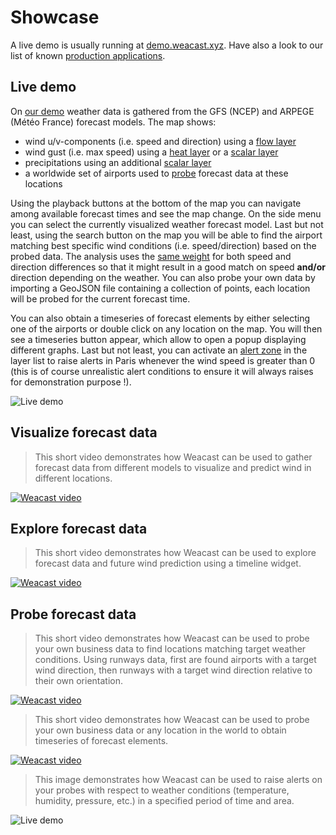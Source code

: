 # Showcase

A live demo is usually running at [demo.weacast.xyz](http://demo.weacast.xyz). Have also a look to our list of known [production applications](https://weacast.gitbooks.io/weacast-docs/content/ecosystem/#production-applications).

## Live demo

On [our demo](http://demo.weacast.xyz) weather data is gathered from the GFS (NCEP) and ARPEGE (Météo France) forecast models. The map shows:
* wind u/v-components (i.e. speed and direction) using a [flow layer](https://weacast.gitbooks.io/weacast-docs/content/api/LAYERS.html#flowlayer-source)
* wind gust (i.e. max speed) using a [heat layer](https://weacast.gitbooks.io/weacast-docs/content/api/LAYERS.html#heatlayer-source) or a [scalar layer](https://weacast.gitbooks.io/weacast-docs/content/api/LAYERS.html#scalarlayer-source)
* precipitations using an additional [scalar layer](https://weacast.gitbooks.io/weacast-docs/content/api/LAYERS.html#scalarlayer-source)
* a worldwide set of airports used to [probe](https://weacast.gitbooks.io/weacast-docs/content/architecture/DOMAINMODEL.html#probe) forecast data at these locations

Using the playback buttons at the bottom of the map you can navigate among available forecast times and see the map change. On the side menu you can select the currently visualized weather forecast model. Last but not least, using the search button on the map you will be able to find the airport matching best specific wind conditions (i.e. speed/direction) based on the probed data. The analysis uses the [same weight](https://github.com/weacast/weacast/blob/master/src/components/WindSeeker.vue#L125) for both speed and direction differences so that it might result in a good match on speed **and/or** direction depending on the weather. You can also probe your own data by importing a GeoJSON file containing a collection of points, each location will be probed for the current forecast time.

You can also obtain a timeseries of forecast elements by either selecting one of the airports or double click on any location on the map. You will then see a timeseries button appear, which allow to open a popup displaying different graphs. Last but not least, you can activate an [alert zone](https://weacast.gitbooks.io/weacast-docs/content/architecture/DOMAINMODEL.html#alert) in the layer list to raise alerts in Paris whenever the wind speed is greater than 0 (this is of course unrealistic alert conditions to ensure it will always raises for demonstration purpose !).

![Live demo](https://cdn.rawgit.com/weacast/weacast-docs/87ad1c832f89625d7ee8b8732c672a6e89d25050/images/Demo-GUI.png)

## Visualize forecast data

> This short video demonstrates how Weacast can be used to gather forecast data from different models to visualize and predict wind in different locations.

[![Weacast video](./images/weacast-wind.png)](https://www.youtube.com/watch?v=JHU7WbETWjw)

## Explore forecast data

> This short video demonstrates how Weacast can be used to explore forecast data and future wind prediction using a timeline widget.

[![Weacast video](./images/weacast-timeline.png)](https://www.youtube.com/watch?v=YcWIlnSbpoo)

## Probe forecast data

> This short video demonstrates how Weacast can be used to probe your own business data to find locations matching target weather conditions. Using runways data, first are found airports with a target wind direction, then runways with a target wind direction relative to their own orientation.

[![Weacast video](./images/weacast-probe.png)](https://www.youtube.com/watch?v=4jvwNUbzuAY)

> This short video demonstrates how Weacast can be used to probe your own business data or any location in the world to obtain timeseries of forecast elements.

[![Weacast video](./images/weacast-probe-location.png)](https://www.youtube.com/watch?v=43xdvaVXVUo)

> This image demonstrates how Weacast can be used to raise alerts on your probes with respect to weather conditions (temperature, humidity, pressure, etc.) in a specified period of time and area.

![Live demo](https://cdn.rawgit.com/weacast/weacast-docs/872ef40b0cdbe359a7a8dae0adcd40053750599d/images/weacast-alert.png)
